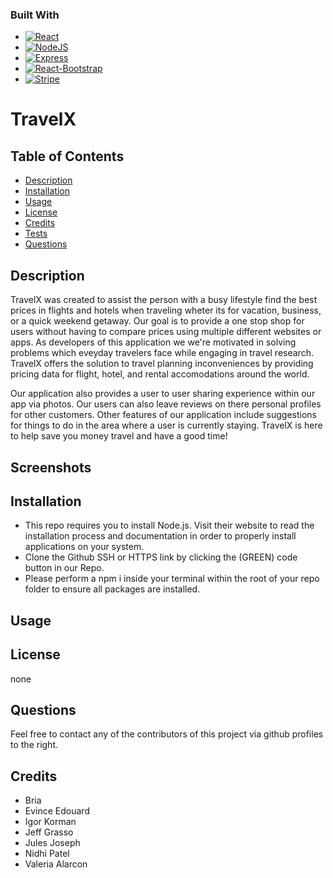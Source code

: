 ### Built With
*  [![React][reactjs.org]][Reactjs-url]
*  [![NodeJS][Node.js]][Nodejs-url]
*  [![Express][Expressjs.com]][Expressjs-url]
*  [![React-Bootstrap][getbootstrap.com]][React-Bootstrap-url]
*  [![Stripe][Stripe.com]][Stripe-url]

# TravelX
<!-- Add app logo here -->

## Table of Contents
- [Description](#description)
- [Installation](#installation)
- [Usage](#usage)
- [License](#license)
- [Credits](#credits)
- [Tests](#tests)
- [Questions](#questions)

## Description
TravelX was created to assist the person with a busy lifestyle find the best prices in flights and hotels when traveling wheter its for vacation, business, or a quick weekend getaway. Our goal is to provide a one stop shop for users without having to compare prices using multiple different websites or apps. As developers of this application we we're motivated in solving problems which eveyday travelers face while engaging in travel research. TravelX offers the solution to travel planning inconveniences by providing pricing data for flight, hotel, and rental accomodations around the world. 

Our application also provides a user to user sharing experience within our app via photos. Our users can also leave reviews on there personal profiles for other customers. Other features of our application include suggestions for things to do in the area where a user is currently staying. TravelX is here to help save you money travel and have a good time!

## Screenshots
<!-- add wireframing and UI UX designs -->

## Installation
 - This repo requires you to install Node.js. Visit their website to read the installation process and documentation in order to properly install applications on your system. 
 - Clone the Github SSH or HTTPS link by clicking the (GREEN) code button in our Repo.
- Please perform a npm i inside your terminal within the root of your repo folder to ensure all packages are installed. 

## Usage


## License
none

## Questions
Feel free to contact any of the contributors of this project via github profiles to the right.

## Credits
* Bria
* Evince Edouard
* Igor Korman
* Jeff Grasso
* Jules Joseph
* Nidhi Patel
* Valeria Alarcon

[Reactjs-url]: https://reactjs.org/
[reactjs.org]: https://img.shields.io/badge/React-20232A?style=for-the-badge&logo=react&logoColor=61DAFB

[Nodejs-url]: https://nodejs.org/en/ 
[Node.js]: https://img.shields.io/badge/Node.js-339933?style=for-the-badge&logo=nodedotjs&logoColor=white

[Expressjs-url]: https://expressjs.com/
[Expressjs.com]: https://img.shields.io/badge/Express.js-000000?style=for-the-badge&logo=express&logoColor=white

[React-bootstrap-url]: https://react-bootstrap.github.io/
[getbootstrap.com]: https://img.shields.io/badge/Bootstrap-563D7C?style=for-the-badge&logo=bootstrap&logoColor=white

[Stripe-url]: https://stripe.com/
[Stripe.com]: https://img.shields.io/badge/Stripe-626CD9?style=for-the-badge&logo=Stripe&logoColor=white